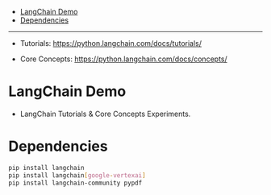 - [LangChain Demo](#langchain-demo)
- [Dependencies](#dependencies)

---

- Tutorials: https://python.langchain.com/docs/tutorials/

- Core Concepts: https://python.langchain.com/docs/concepts/

# LangChain Demo
- LangChain Tutorials & Core Concepts Experiments.


# Dependencies
```sh
pip install langchain
pip install langchain[google-vertexai]
pip install langchain-community pypdf
```
